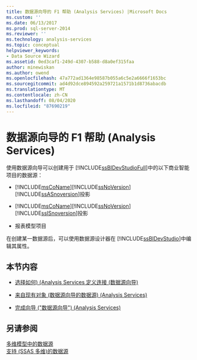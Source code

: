 ```yaml
---
title: 数据源向导的 F1 帮助 (Analysis Services) |Microsoft Docs
ms.custom: ''
ms.date: 06/13/2017
ms.prod: sql-server-2014
ms.reviewer: ''
ms.technology: analysis-services
ms.topic: conceptual
helpviewer_keywords:
- Data Source Wizard
ms.assetid: 0ed3caf1-249d-4307-b588-d8a0ef315faa
author: minewiskan
ms.author: owend
ms.openlocfilehash: 47a772ad1364e98587b055a6c5e2a6666f1653bc
ms.sourcegitcommit: ad4d92dce894592a259721a1571b1d8736abacdb
ms.translationtype: MT
ms.contentlocale: zh-CN
ms.lasthandoff: 08/04/2020
ms.locfileid: "87690219"
---
```

# <a name="data-source-wizard-f1-help-analysis-services"></a>数据源向导的 F1 帮助 (Analysis Services)
  使用数据源向导可以创建用于 [!INCLUDE[ssBIDevStudioFull](../includes/ssbidevstudiofull-md.md)]中的以下商业智能项目的数据源：  
  
-   [!INCLUDE[msCoName](../includes/msconame-md.md)][!INCLUDE[ssNoVersion](../includes/ssnoversion-md.md)] [!INCLUDE[ssASnoversion](../includes/ssasnoversion-md.md)]投影  
  
-   [!INCLUDE[msCoName](../includes/msconame-md.md)][!INCLUDE[ssNoVersion](../includes/ssnoversion-md.md)] [!INCLUDE[ssISnoversion](../includes/ssisnoversion-md.md)]投影  
  
-   报表模型项目  
  
 在创建某一数据源后，可以使用数据源设计器在 [!INCLUDE[ssBIDevStudio](../includes/ssbidevstudio-md.md)]中编辑其属性。  
  
## <a name="in-this-section"></a>本节内容  
  
-   [选择如何&#41; &#40;Analysis Services 定义连接 &#40;数据源向导&#41;](select-how-to-define-the-connection-data-source-wizard-analysis-services.md)  
  
-   [来自现有对象 &#40;数据源向导的数据源&#41; &#40;Analysis Services&#41;](data-sources-from-existing-objects-data-source-wizard-analysis-services.md)  
  
-   [完成向导 &#40;"数据源向导"&#41; &#40;Analysis Services&#41;](completing-the-wizard-data-source-wizard-analysis-services.md)  
  
## <a name="see-also"></a>另请参阅  
 [多维模型中的数据源](multidimensional-models/data-sources-in-multidimensional-models.md)   
 [支持 &#40;SSAS 多维&#41;的数据源](multidimensional-models/supported-data-sources-ssas-multidimensional.md)  
  
  
